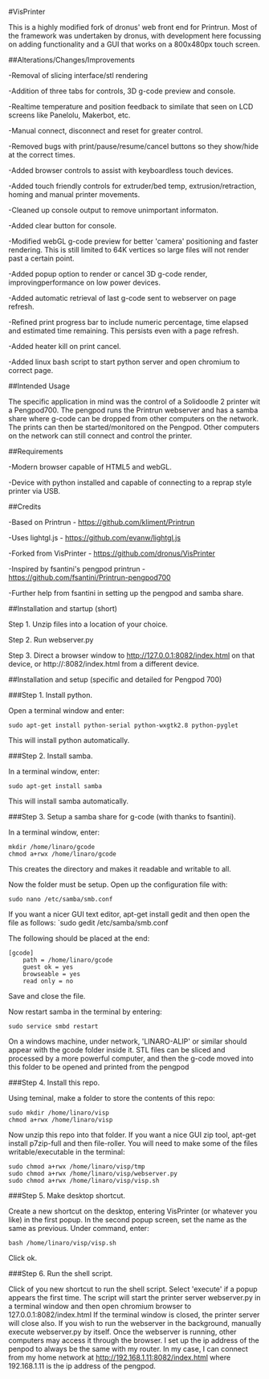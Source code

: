 #VisPrinter

This is a highly modified fork of dronus' web front end for Printrun. Most of the framework was undertaken by dronus, with development here focussing on adding functionality and a GUI that works on a 800x480px touch screen.

##Alterations/Changes/Improvements

-Removal of slicing interface/stl rendering

-Addition of three tabs for controls, 3D g-code preview and console.

-Realtime temperature and position feedback to similate that seen on LCD screens like Panelolu, Makerbot, etc.

-Manual connect, disconnect and reset for greater control.

-Removed bugs with print/pause/resume/cancel buttons so they show/hide at the correct times.

-Added browser controls to assist with keyboardless touch devices.

-Added touch friendly controls for extruder/bed temp, extrusion/retraction, homing and manual printer movements.

-Cleaned up console output to remove unimportant informaton.

-Added clear button for console.

-Modified webGL g-code preview for better 'camera' positioning and faster rendering. This is still limited to 64K vertices so large files will not render past a certain point.

-Added popup option to render or cancel 3D g-code render, improvingperformance on low power devices.

-Added automatic retrieval of last g-code sent to webserver on page refresh.

-Refined print progress bar to include numeric percentage, time elapsed and estimated time remaining. This persists even with a page refresh.

-Added heater kill on print cancel.

-Added linux bash script to start python server and open chromium to correct page.

##Intended Usage

The specific application in mind was the control of a Solidoodle 2 printer wit a Pengpod700. The pengpod runs the Printrun webserver and has a samba share where g-code can be dropped from other computers on the network. The prints can then be started/monitored on the Pengpod. Other computers on the network can still connect and control the printer.

##Requirements

-Modern browser capable of HTML5 and webGL.

-Device with python installed and capable of connecting to a reprap style printer via USB.

##Credits

-Based on Printrun - https://github.com/kliment/Printrun

-Uses lightgl.js - https://github.com/evanw/lightgl.js

-Forked from VisPrinter - https://github.com/dronus/VisPrinter

-Inspired by fsantini's pengpod printrun - https://github.com/fsantini/Printrun-pengpod700

-Further help from fsantini in setting up the pengpod and samba share.

##Installation and startup (short)

Step 1. Unzip files into a location of your choice.

Step 2. Run webserver.py

Step 3. Direct a browser window to http://127.0.0.1:8082/index.html on that device, or http://<ip address of device>:8082/index.html from a different device.

##Installation and setup (specific and detailed for Pengpod 700)

###Step 1. Install python.

Open a terminal window and enter:

```sudo apt-get install python-serial python-wxgtk2.8 python-pyglet```

This will install python automatically.

###Step 2. Install samba.

In a terminal window, enter:

```sudo apt-get install samba```

This will install samba automatically.

###Step 3. Setup a samba share for g-code (with thanks to fsantini).

In a terminal window, enter:

```
mkdir /home/linaro/gcode
chmod a+rwx /home/linaro/gcode
```

This creates the directory and makes it readable and writable to all.

Now the folder must be setup. Open up the configuration file with:

```sudo nano /etc/samba/smb.conf```

If you want a nicer GUI text editor, apt-get install gedit and then open the file as follows:
`sudo gedit /etc/samba/smb.conf

The following should be placed at the end:

```
[gcode]
    path = /home/linaro/gcode
    guest ok = yes
    browseable = yes
    read only = no
```

Save and close the file.

Now restart samba in the terminal by entering:

```sudo service smbd restart```

On a windows machine, under network, 'LINARO-ALIP' or similar should appear with the gcode folder inside it.
STL files can be sliced and processed by a more powerful computer, and then the g-code moved into this folder to be opened and printed from the pengpod

###Step 4. Install this repo.

Using teminal, make a folder to store the contents of this repo:

```
sudo mkdir /home/linaro/visp
chmod a+rwx /home/linaro/visp
```

Now unzip this repo into that folder.
If you want a nice GUI zip tool, apt-get install p7zip-full and then file-roller.
You will need to make some of the files writable/executable in the terminal:

```
sudo chmod a+rwx /home/linaro/visp/tmp
sudo chmod a+rwx /home/linaro/visp/webserver.py
sudo chmod a+rwx /home/linaro/visp/visp.sh
```

###Step 5. Make desktop shortcut.

Create a new shortcut on the desktop, entering VisPrinter (or whatever you like) in the first popup.
In the second popup screen, set the name as the same as previous.
Under command, enter:

```bash /home/linaro/visp/visp.sh```

Click ok.

###Step 6. Run the shell script.

Click of you new shortcut to run the shell script. Select 'execute' if a popup appears the first time.
The script will start the printer server webserver.py in a terminal window and then open chromium browser to 127.0.0.1:8082/index.html
If the terminal window is closed, the printer server will close also.
If you wish to run the webserver in the background, manually execute webserver.py by itself.
Once the webserver is running, other computers may access it through the browser. I set up the ip address of the penpod to always be the same with my router.
In my case, I can connect from my home network at http://192.168.1.11:8082/index.html where 192.168.1.11 is the ip address of the pengpod.
